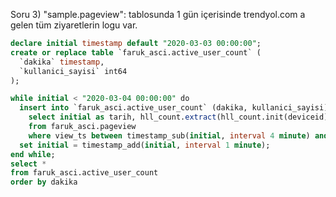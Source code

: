 Soru 3) "sample.pageview": tablosunda 1 gün içerisinde trendyol.com a gelen tüm ziyaretlerin logu var.

```SQL
declare initial timestamp default "2020-03-03 00:00:00";
create or replace table `faruk_asci.active_user_count` (
  `dakika` timestamp,
  `kullanici_sayisi` int64
);

while initial < "2020-03-04 00:00:00" do
  insert into `faruk_asci.active_user_count` (dakika, kullanici_sayisi)
    select initial as tarih, hll_count.extract(hll_count.init(deviceid)) as kullanici_sayisi
    from faruk_asci.pageview
    where view_ts between timestamp_sub(initial, interval 4 minute) and timestamp_add(initial, interval 1 minute);
  set initial = timestamp_add(initial, interval 1 minute);
end while;
select * 
from faruk_asci.active_user_count
order by dakika
```
